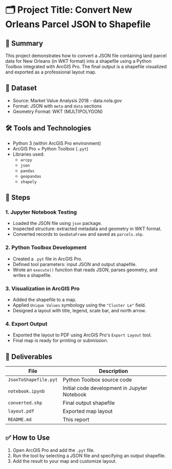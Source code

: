 
# 🗂️ Project Title: Convert New Orleans Parcel JSON to Shapefile

## 📌 Summary
This project demonstrates how to convert a JSON file containing land parcel data for New Orleans (in WKT format) into a shapefile using a Python Toolbox integrated with ArcGIS Pro. The final output is a shapefile visualized and exported as a professional layout map.

## 📁 Dataset
- Source: Market Value Analysis 2018 - data.nola.gov
- Format: JSON with `meta` and `data` sections
- Geometry Format: WKT (MULTIPOLYGON)

## 🛠️ Tools and Technologies
- Python 3 (within ArcGIS Pro environment)
- ArcGIS Pro + Python Toolbox (`.pyt`)
- Libraries used:
  - `arcpy`
  - `json`
  - `pandas`
  - `geopandas`
  - `shapely`

## 🧪 Steps

### 1. Jupyter Notebook Testing
- Loaded the JSON file using `json` package.
- Inspected structure: extracted metadata and geometry in WKT format.
- Converted records to `GeoDataFrame` and saved as `parcels.shp`.

### 2. Python Toolbox Development
- Created a `.pyt` file in ArcGIS Pro.
- Defined tool parameters: input JSON and output shapefile.
- Wrote an `execute()` function that reads JSON, parses geometry, and writes a shapefile.

### 3. Visualization in ArcGIS Pro
- Added the shapefile to a map.
- Applied `Unique Values` symbology using the `"Cluster Le"` field.
- Designed a layout with title, legend, scale bar, and north arrow.

### 4. Export Output
- Exported the layout to PDF using ArcGIS Pro's `Export Layout` tool.
- Final map is ready for printing or submission.

## 📌 Deliverables

| File | Description |
|------|-------------|
| `JsonToShapefile.pyt` | Python Toolbox source code |
| `notebook.ipynb` | Initial code development in Jupyter Notebook |
| `converted.shp` | Final output shapefile |
| `layout.pdf` | Exported map layout |
| `README.md` | This report |

## ✅ How to Use
1. Open ArcGIS Pro and add the `.pyt` file.
2. Run the tool by selecting a JSON file and specifying an output shapefile.
3. Add the result to your map and customize layout.
